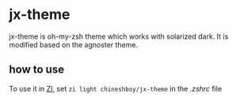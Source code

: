 # jx-theme

jx-theme is oh-my-zsh theme which works with solarized dark. It is modified based on the agnoster theme.

## how to use
To use it in [ZI](https://z-shell.pages.dev/), set
`zi light chineshboy/jx-theme`
in the *.zshrc* file